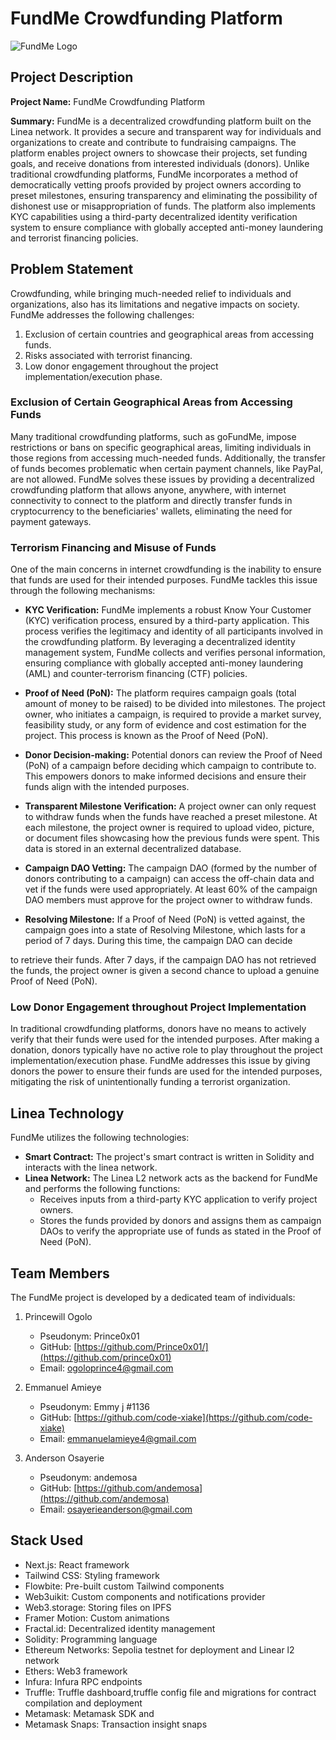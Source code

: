 # FundMe Crowdfunding Platform

![FundMe Logo](/path/to/logo.png) <!-- Add a logo image if available -->

## Project Description

**Project Name:** FundMe Crowdfunding Platform

**Summary:** FundMe is a decentralized crowdfunding platform built on the Linea network. It provides a secure and transparent way for individuals and organizations to create and contribute to fundraising campaigns. The platform enables project owners to showcase their projects, set funding goals, and receive donations from interested individuals (donors). Unlike traditional crowdfunding platforms, FundMe incorporates a method of democratically vetting proofs provided by project owners according to preset milestones, ensuring transparency and eliminating the possibility of dishonest use or misappropriation of funds. The platform also implements KYC capabilities using a third-party decentralized identity verification system to ensure compliance with globally accepted anti-money laundering and terrorist financing policies.

## Problem Statement

Crowdfunding, while bringing much-needed relief to individuals and organizations, also has its limitations and negative impacts on society. FundMe addresses the following challenges:

1. Exclusion of certain countries and geographical areas from accessing funds.
2. Risks associated with terrorist financing.
3. Low donor engagement throughout the project implementation/execution phase.

### Exclusion of Certain Geographical Areas from Accessing Funds

Many traditional crowdfunding platforms, such as goFundMe, impose restrictions or bans on specific geographical areas, limiting individuals in those regions from accessing much-needed funds. Additionally, the transfer of funds becomes problematic when certain payment channels, like PayPal, are not allowed. FundMe solves these issues by providing a decentralized crowdfunding platform that allows anyone, anywhere, with internet connectivity to connect to the platform and directly transfer funds in cryptocurrency to the beneficiaries' wallets, eliminating the need for payment gateways.

### Terrorism Financing and Misuse of Funds

One of the main concerns in internet crowdfunding is the inability to ensure that funds are used for their intended purposes. FundMe tackles this issue through the following mechanisms:

- **KYC Verification:** FundMe implements a robust Know Your Customer (KYC) verification process, ensured by a third-party application. This process verifies the legitimacy and identity of all participants involved in the crowdfunding platform. By leveraging a decentralized identity management system, FundMe collects and verifies personal information, ensuring compliance with globally accepted anti-money laundering (AML) and counter-terrorism financing (CTF) policies.

- **Proof of Need (PoN):** The platform requires campaign goals (total amount of money to be raised) to be divided into milestones. The project owner, who initiates a campaign, is required to provide a market survey, feasibility study, or any form of evidence and cost estimation for the project. This process is known as the Proof of Need (PoN).

- **Donor Decision-making:** Potential donors can review the Proof of Need (PoN) of a campaign before deciding which campaign to contribute to. This empowers donors to make informed decisions and ensure their funds align with the intended purposes.

- **Transparent Milestone Verification:** A project owner can only request to withdraw funds when the funds have reached a preset milestone. At each milestone, the project owner is required to upload video, picture, or document files showcasing how the previous funds were spent. This data is stored in an external decentralized database.

- **Campaign DAO Vetting:** The campaign DAO (formed by the number of donors contributing to a campaign) can access the off-chain data and vet if the funds were used appropriately. At least 60% of the campaign DAO members must approve for the project owner to withdraw funds.

- **Resolving Milestone:** If a Proof of Need (PoN) is vetted against, the campaign goes into a state of Resolving Milestone, which lasts for a period of 7 days. During this time, the campaign DAO can decide

 to retrieve their funds. After 7 days, if the campaign DAO has not retrieved the funds, the project owner is given a second chance to upload a genuine Proof of Need (PoN).

### Low Donor Engagement throughout Project Implementation

In traditional crowdfunding platforms, donors have no means to actively verify that their funds were used for the intended purposes. After making a donation, donors typically have no active role to play throughout the project implementation/execution phase. FundMe addresses this issue by giving donors the power to ensure their funds are used for the intended purposes, mitigating the risk of unintentionally funding a terrorist organization.

## Linea Technology

FundMe utilizes the following technologies:

- **Smart Contract:** The project's smart contract is written in Solidity and interacts with the linea network.
- **Linea Network:** The Linea L2 network acts as the backend for FundMe and performs the following functions:
  - Receives inputs from a third-party KYC application to verify project owners.
  - Stores the funds provided by donors and assigns them as campaign DAOs to verify the appropriate use of funds as stated in the Proof of Need (PoN).

## Team Members

The FundMe project is developed by a dedicated team of individuals:

1) Princewill Ogolo
   - Pseudonym: Prince0x01
   - GitHub: [https://github.com/Prince0x01/](https://github.com/prince0x01)
   - Email: ogoloprince4@gmail.com

2) Emmanuel Amieye
   - Pseudonym: Emmy j #1136
   - GitHub: [https://github.com/code-xiake](https://github.com/code-xiake)
   - Email: emmanuelamieye4@gmail.com

3) Anderson Osayerie
   - Pseudonym: andemosa
   - GitHub: [https://github.com/andemosa](https://github.com/andemosa)
   - Email: osayerieanderson@gmail.com

## Stack Used

- Next.js: React framework
- Tailwind CSS: Styling framework
- Flowbite: Pre-built custom Tailwind components
- Web3uikit: Custom components and notifications provider
- Web3.storage: Storing files on IPFS
- Framer Motion: Custom animations
- Fractal.id: Decentralized identity management
- Solidity: Programming language
- Ethereum Networks: Sepolia testnet for deployment and Linear l2 network
- Ethers: Web3 framework
- Infura: Infura RPC endpoints
- Truffle: Truffle dashboard,truffle config file and migrations for contract compilation and deployment
- Metamask: Metamask SDK and
- Metamask Snaps: Transaction insight snaps

